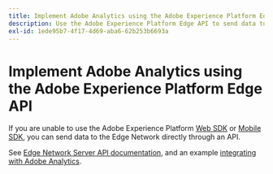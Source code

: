 ```yaml
---
title: Implement Adobe Analytics using the Adobe Experience Platform Edge API
description: Use the Adobe Experience Platform Edge API to send data to Adobe Analytics.
exl-id: 1ede95b7-4f17-4d69-aba6-62b253b6693a
---
```

# Implement Adobe Analytics using the Adobe Experience Platform Edge API

If you are unable to use the Adobe Experience Platform [Web SDK](../web-sdk/overview.md) or [Mobile SDK](../mobile-sdk/overview.md), you can send data to the Edge Network directly through an API.

See [Edge Network Server API documentation](https://experienceleague.adobe.com/docs/experience-platform/edge-network-server-api/overview.html), and an example [integrating with Adobe Analytics](https://experienceleague.adobe.com/docs/experience-platform/edge-network-server-api/interacting-other-adobe-solutions/interacting-adobe-analytics.html).
